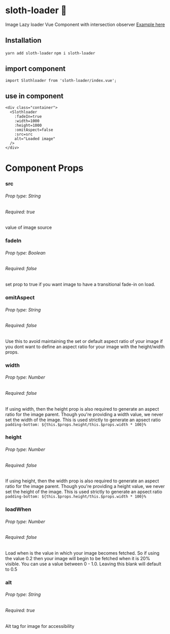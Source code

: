 # sloth-loader  🦥
 Image Lazy loader Vue Component with intersection observer
 [Example here](https://sloth-loader.netlify.app/)

## Installation
`yarn add sloth-loader`
`npm i sloth-loader`

## import component
```
import Slothloader from 'sloth-loader/index.vue';
```
## use in component
```
<div class="container">
  <Slothloader
    :fadeIn=true
    :width=1000
    :height=1000
    :omitAspect=false
    :src=src
    alt="Loaded image"
  />
</div>
```

# Component Props

### src 
###### Prop type: String
###### Required: true
value of image source
### fadeIn 
###### Prop type: Boolean
###### Required: false
set prop to true if you want image to have a transitional fade-in on load.

### omitAspect 
###### Prop type: String
###### Required: false
Use this to avoid maintaining the set or default aspect ratio of your image if you dont want to define an aspect ratio for your image with the height/width props.

### width 
###### Prop type: Number
###### Required: false
If using width, then the height prop is also required to generate an aspect ratio for the image parent.
Though you're providing a width value, we never set the width of the image. This is used strictly to generate an apsect ratio ```padding-bottom: ${this.$props.height/this.$props.width * 100}%```

### height 
###### Prop type: Number
###### Required: false
If using height, then the width prop is also required to generate an aspect ratio for the image parent.
Though you're providing a height value, we never set the height of the image. This is used strictly to generate an apsect ratio ```padding-bottom: ${this.$props.height/this.$props.width * 100}%```

### loadWhen 
###### Prop type: Number
###### Required: false
Load when is the value in which your image becomes fetched. So if using the value 0.2 then your image will begin to be fetched when it is 20% visible. You can use a value between 0 - 1.0. Leaving this blank will default to 0.5

### alt 
###### Prop type: String
###### Required: true
Alt tag for image for accessibility